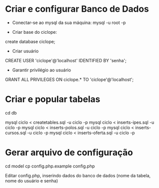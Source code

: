 # Criar e configurar Banco de Dados

* Conectar-se ao mysql da sua máquina:
mysql -u root -p 

* Criar base do ciclope:

create database ciclope;

* Criar usuário

CREATE USER 'ciclope'@'localhost' IDENTIFIED BY 'senha';

* Garantir privilégio ao usuário

GRANT ALL PRIVILEGES ON ciclope.* TO 'ciclope'@'localhost';

# Criar e popular tabelas

cd db

mysql ciclo < createtables.sql -u ciclo -p
mysql ciclo < inserts-ipes.sql -u ciclo -p 
mysql ciclo < inserts-polos.sql -u ciclo -p
mysql ciclo < inserts-cursos.sql -u ciclo -p
mysql ciclo < inserts-oferta.sql -u ciclo -p


# Gerar arquivo de configuração

cd model
cp config.php.example config.php

Editar config.php, inserindo dados do banco de dados (nome da tabela, nome do
usuário e senha)


